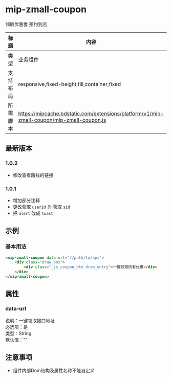 # mip-zmall-coupon

领取优惠劵 预约到店

标题|内容
----|----
类型|业务组件
支持布局|responsive,fixed-height,fill,container,fixed
所需脚本|https://mipcache.bdstatic.com/extensions/platform/v1/mip-zmall-coupon/mip-zmall-coupon.js

## 最新版本

### 1.0.2

- 修改查看路线的链接

### 1.0.1

- 增加部分注释
- 更改获取 `userId` 为 获取 `sid`
- 把 `alert` 改成 `toast`

## 示例

### 基本用法
```html
<mip-zmall-coupon data-url="//path/to/api">
	<div class="draw_box">
    	<div class="_js_coupon_btn draw_entry">一键领取所有优惠</div>
	</div>
</mip-zmall-coupon>
```

## 属性

### data-url

说明：一键领取接口地址    
必选项：是     
类型：String       
默认值：""         

## 注意事项
- 组件内部Dom结构及属性名称不能自定义
